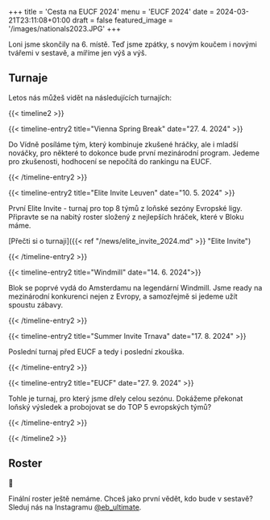 +++
title = 'Cesta na EUCF 2024'
menu = 'EUCF 2024'
date = 2024-03-21T23:11:08+01:00
draft = false
featured_image = '/images/nationals2023.JPG'
+++

Loni jsme skončily na 6. místě. Teď jsme zpátky, s novým koučem i novými tvářemi v sestavě, a míříme jen výš a výš.

## Turnaje

Letos nás můžeš vidět na následujících turnajích:

{{< timeline2 >}}

{{< timeline-entry2 title="Vienna Spring Break" date="27. 4. 2024" >}}

Do Vídně posíláme tým, který kombinuje zkušené hráčky, ale i mladší nováčky, pro některé to dokonce bude první mezinárodní program. Jedeme pro zkušenosti, hodhocení se nepočítá do rankingu na EUCF.

{{< /timeline-entry2 >}}

{{< timeline-entry2 title="Elite Invite Leuven" date="10. 5. 2024" >}}

První Elite Invite - turnaj pro top 8 týmů z loňské sezóny Evropské ligy. Připravte se na nabitý roster složený z nejlepších hráček, které v Bloku máme.

[Přečti si o turnaji]({{< ref "/news/elite_invite_2024.md" >}} "Elite Invite")

{{< /timeline-entry2 >}}

{{< timeline-entry2 title="Windmill" date="14. 6. 2024">}}

Blok se poprvé vydá do Amsterdamu na legendární Windmill. Jsme ready na mezinárodní konkurenci nejen z Evropy, a samozřejmě si jedeme užít spoustu zábavy.

{{< /timeline-entry2 >}}

{{< timeline-entry2 title="Summer Invite Trnava" date="17. 8. 2024" >}}

Poslední turnaj před EUCF a tedy i poslední zkouška.

{{< /timeline-entry2 >}}

{{< timeline-entry2 title="EUCF" date="27. 9. 2024" >}}

Tohle je turnaj, pro který jsme dřely celou sezónu. Dokážeme překonat loňský výsledek a probojovat se do TOP 5 evropských týmů?

{{< /timeline-entry2 >}}

{{< /timeline2 >}}

## Roster

👀

Finální roster ještě nemáme. Chceš jako první vědět, kdo bude v sestavě? Sleduj nás na Instagramu [@eb_ultimate](https://www.instagram.com/eb_ultimate/).
